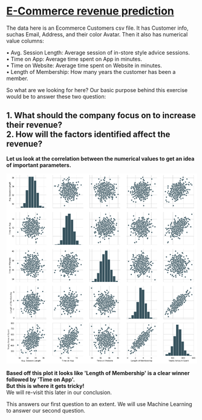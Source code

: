 # [E-Commerce revenue prediction](https://github.com/parakhpushkar/Data/blob/main/Ecommerce%20data%20-%20Linear%20Regression.ipynb)

The data here is an Ecommerce Customers csv file. It has Customer info, suchas Email, Address, and their color Avatar. Then it also has numerical value columns:

•	Avg. Session Length: Average session of in-store style advice sessions.<br>
•	Time on App: Average time spent on App in minutes.<br>
•	Time on Website: Average time spent on Website in minutes.<br>
•	Length of Membership: How many years the customer has been a member.<br>

So what are we looking for here? Our basic purpose behind this exercise would be to answer these two question:

**1. What should the company focus on to increase their revenue?**<br>
**2. How will the factors identified affect the revenue?**
----------------------------------------------------------------------------------------------------------------------------------------------------------------------------

**Let us look at the correlation between the numerical values to get an idea of important parameters.**

![](images/ecmm%20corr.png)

**Based off this plot it looks like 'Length of Membership' is a clear winner followed by 'Time on App'.<br> But this is where it gets tricky!**<br>
We will re-visit this later in our conclusion. 

This answers our first question to an extent. We will use Machine Learning to answer our second question.
